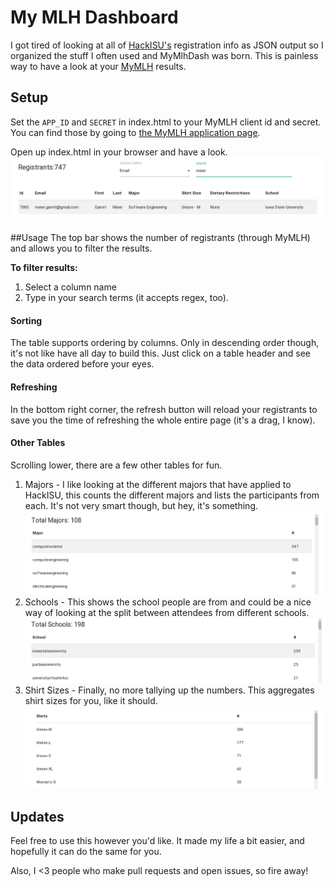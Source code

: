# My MLH Dashboard
I got tired of looking at all of [HackISU's](http://hackisu.com) registration info as JSON output so I organized the stuff I often used and MyMlhDash was born. This is painless way to have a look at your [MyMLH](https://my.mlh.io) results.

## Setup
Set the `APP_ID` and `SECRET` in index.html to your MyMLH client id and secret. You can find those by going to [the MyMLH application page](http://my.mlh.io/oauth/applications).

Open up index.html in your browser and have a look.
![Example Dash](/img/mymlhdash.png)

##Usage
The top bar shows the number of registrants (through MyMLH) and allows you to filter the results. 

**To filter results:**
 1. Select a column name
 2. Type in your search terms (it accepts regex, too).

#### Sorting
The table supports ordering by columns. Only in descending order though, it's not like have all day to build this. Just click on a table header and see the data ordered before your eyes.

#### Refreshing
In the bottom right corner, the refresh button will reload your registrants to save you the time of refreshing the whole entire page (it's a drag, I know).

#### Other Tables
Scrolling lower, there are a few other tables for fun.
 1. Majors - I like looking at the different majors that have applied to HackISU, this counts the different majors and lists the participants from each. It's not very smart though, but hey, it's something.
 ![Major Listing](/img/mymlhmajors.png)
 2. Schools - This shows the school people are from and could be a nice way of looking at the split between attendees from different schools.
 ![School Listing](/img/mymlhschools.png)
 3. Shirt Sizes - Finally, no more tallying up the numbers. This aggregates shirt sizes for you, like it should.
 ![Shirt Sizes](/img/mymlhshirts.png)

## Updates
Feel free to use this however you'd like. It made my life a bit easier, and hopefully it can do the same for you.

Also, I <3 people who make pull requests and open issues, so fire away!
